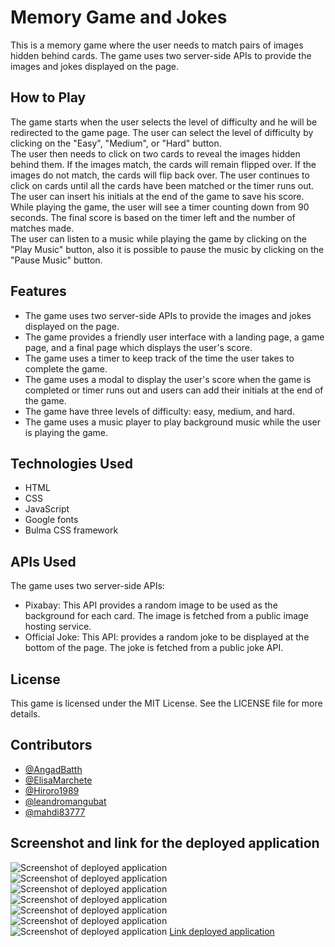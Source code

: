 # Memory Game and Jokes 
This is a memory game where the user needs to match pairs of images hidden behind cards. The game uses two server-side APIs to provide the images and jokes displayed on the page.

## How to Play
The game starts when the user selects the level of difficulty and he will be redirected to the game page. The user can select the level of difficulty by clicking on the "Easy", "Medium", or "Hard" button.  
The user then needs to click on two cards to reveal the images hidden behind them. If the images match, the cards will remain flipped over. If the images do not match, the cards will flip back over. The user continues to click on cards until all the cards have been matched or the timer runs out.  
The user can insert his initials at the end of the game to save his score. While playing the game, the user will see a timer counting down from 90 seconds. The final score is based on the timer left and the number of matches made.  
The user can listen to a music while playing the game by clicking on the "Play Music" button, also it is possible to pause the music by clicking on the "Pause Music" button.

## Features
- The game uses two server-side APIs to provide the images and jokes displayed on the page.
- The game provides a friendly user interface with a landing page, a game page, and a final page which displays the user's score.
- The game uses a timer to keep track of the time the user takes to complete the game.
- The game uses a modal to display the user's score when the game is completed or timer runs out and users can add their initials at the end of the game.
- The game have three levels of difficulty: easy, medium, and hard.
- The game uses a music player to play background music while the user is playing the game.

## Technologies Used
- HTML
- CSS
- JavaScript
- Google fonts
- Bulma CSS framework

## APIs Used
The game uses two server-side APIs:

- Pixabay: This API provides a random image to be used as the background for each card. The image is fetched from a public image hosting service.
- Official Joke: This API: provides a random joke to be displayed at the bottom of the page. The joke is fetched from a public joke API.

## License
This game is licensed under the MIT License. See the LICENSE file for more details.

## Contributors
- [@AngadBatth](https://github.com/AngadBatth) 
- [@ElisaMarchete](https://github.com/ElisaMarchete)
- [@Hiroro1989](https://github.com/Hiroro1989)
- [@leandromangubat](https://github.com/leandromangubat)
- [@mahdi83777](https://github.com/mahdi83777)

## Screenshot and link for the deployed application
![Screenshot of deployed application](./Assets/screenshots/screenshot1.png)
![Screenshot of deployed application](./Assets/screenshots/screenshot2.png)
![Screenshot of deployed application](./Assets/screenshots/screenshot3.png)
![Screenshot of deployed application](./Assets/screenshots/screenshot4.png)
![Screenshot of deployed application](./Assets/screenshots/screenshot5.png)
![Screenshot of deployed application](./Assets/screenshots/screenshot6.png)
![Screenshot of deployed application](./Assets/screenshots/screenshot7.png)
[Link deployed application](https://angadbatth.github.io/memory-game/)